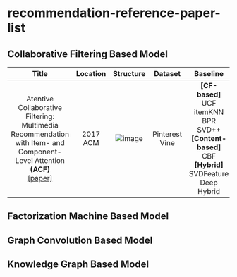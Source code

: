# recommendation-reference-paper-list

## Collaborative Filtering Based Model
|Title|Location|Structure|Dataset|Baseline|Metric|
|:---:|:---:|:---:|:---:|:---:|:---:|
|Atentive Collaborative Filtering: Multimedia Recommendation with Item- and Component-Level Attention **(ACF)**</br>[[paper]][1]|2017 ACM|![image](https://user-images.githubusercontent.com/67678405/120065206-1178c480-c0ab-11eb-8357-2097d3b3ff5c.png)|Pinterest</br>Vine|**[CF-based]**</br>UCF</br>itemKNN</br>BPR</br>SVD++</br>**[Content-based]**</br>CBF</br>**[Hybrid]**</br>SVDFeature</br>Deep Hybrid|HR</br>NDCG


## Factorization Machine Based Model


## Graph Convolution Based Model


## Knowledge Graph Based Model



[1]:https://dl.acm.org/doi/abs/10.1145/3077136.3080797
